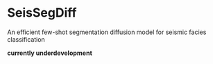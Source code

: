 # SeisSegDiff
An efficient few-shot segmentation diffusion model for seismic facies classification

**currently underdevelopment**
